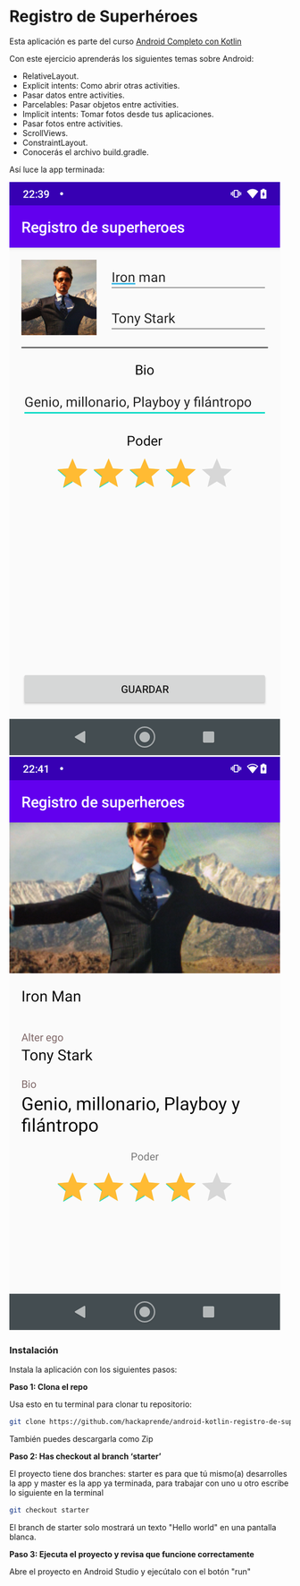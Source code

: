 # Registro de Superhéroes
Esta aplicación es parte del curso [Android Completo con Kotlin](https://hackaprende.com/pagina-de-inicio/cursos/android-completo-con-kotlin/)

Con este ejercicio aprenderás los siguientes temas sobre Android:
- RelativeLayout.
- Explicit intents: Como abrir otras activities.
- Pasar datos entre activities.
- Parcelables: Pasar objetos entre activities.
- Implicit intents: Tomar fotos desde tus aplicaciones.
- Pasar fotos entre activities.
- ScrollViews.
- ConstraintLayout.
- Conocerás el archivo build.gradle.

Así luce la app terminada:

![Captura 1](screenshots/screen_1.png)
![Captura 2](screenshots/screen_2.png)

### Instalación

Instala la aplicación con los siguientes pasos:

**Paso 1: Clona el repo**

Usa esto en tu terminal para clonar tu repositorio:
```bash
git clone https://github.com/hackaprende/android-kotlin-registro-de-superheroes.git
```
También puedes descargarla como Zip

**Paso 2: Has checkout al branch ‘starter’**

El proyecto tiene dos branches: starter es para que tú mismo(a) desarrolles la app y master es la app ya terminada, para
trabajar con uno u otro escribe lo siguiente en la terminal
```bash
git checkout starter
```
El branch de starter solo mostrará un texto "Hello world" en una pantalla blanca.

**Paso 3: Ejecuta el proyecto y revisa que funcione correctamente**

Abre el proyecto en Android Studio y ejecútalo con el botón "run"
